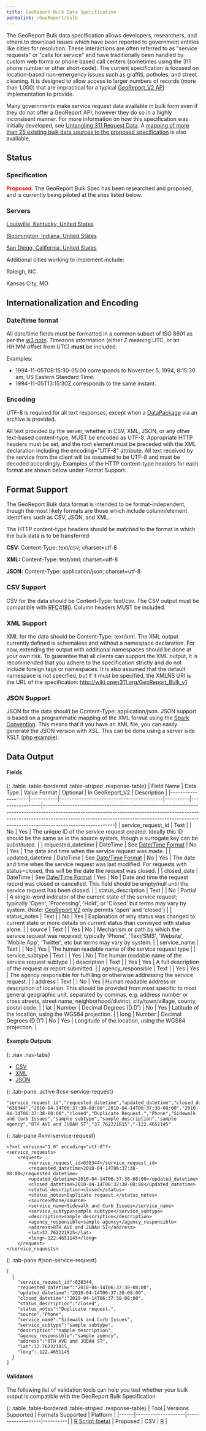 ```yaml
---
title: GeoReport Bulk Data Specification
permalink: /GeoReport/bulk
---
```


The GeoReport Bulk data specification allows developers, researchers, and others to download issues which have been reported to government entities like cities for resolution. These interactions are often referred to as "service requests" or "calls for service" and have traditionally been handled by custom web forms or phone based call centers (sometimes using the 311 phone number or other short-code). The current specification is focused on location-based non-emergency issues such as graffiti, potholes, and street cleaning. It is designed to allow access to larger numbers of records (more than 1,000) that are impractical for a typical [GeoReport_V2 API](/GeoReport_v2/) implementation to provide.

Many governments make service request data available in bulk form even if they do not offer a GeoReport API, however they do so in a highly inconsisent manner. For more information on how this specification was initially developed, see [Untangling 311 Request Data](http://govex.jhu.edu/untangling-311-request-data/). A [mapping of more than 25 existing bulk data sources to the proposed specification](https://docs.google.com/spreadsheets/d/1N9TSt6anpSJkZQv5ZhwtH4r4UX_QegerC4IRnzhkrzI/edit#gid=1781540284) is also available.

Status
------

### Specification

<span style="color:red;font-weight:bold">Proposed</span>: The GeoReport Bulk Spec has been researched and proposed, and is currently being piloted at the sites listed below.

### Servers

[Louisville, Kentucky, United States](https://data.louisvilleky.gov/dataset/311-service-requests)

[Bloomington, Indiana, United States](https://data.bloomington.in.gov/dataset/open311)

[San Diego, California, United States](http://data.sandiego.gov/dataset/get-it-done-requests-311)


Additional cities working to implement include:

Raleigh, NC

Kansas City, MO


Internationalization and Encoding
---------------------------------

### Date/time format

All date/time fields must be formatted in a common subset of ISO 8601 as per the [w3 note](http://www.w3.org/TR/NOTE-datetime). Timezone information (either Z meaning UTC, or an HH:MM offset from UTC) **must** be included.

Examples:

-   1994-11-05T08:15:30-05:00 corresponds to November 5, 1994, 8:15:30 am, US Eastern Standard Time.
-   1994-11-05T13:15:30Z corresponds to the same instant.

### Encoding

UTF-8 is required for all text responses, except when a [DataPackage](http://specs.frictionlessdata.io/data-packages/) via an archive is provided.

All text provided by the server, whether in CSV, XML, JSON, or any other text-based content-type, MUST be encoded as UTF-8. Appropriate HTTP headers must be set, and the root element must be preceded with the XML declaration including the encoding="UTF-8" attribute. All text received by the service from the client will be assumed to be UTF-8 and must be decoded accordingly. Examples of the HTTP content-type headers for each format are shown below under Format Support.

Format Support
--------------

The GeoReport Bulk data format is intended to be format-independent, though the most likely formats are those which include column/element identifiers such as CSV, JSON, and XML.

The HTTP content-type headers should be matched to the format in which the bulk data is to be transferred:

**CSV:** Content-Type: text/csv; charset=utf-8

**XML:** Content-Type: text/xml; charset=utf-8

**JSON:** Content-Type: application/json; charset=utf-8

### CSV Support

CSV for the data should be Content-Type: text/csv. The CSV output must be compatible with [RFC4180](https://tools.ietf.org/html/rfc4180). Column headers MUST be included.

### XML Support

XML for the data should be Content-Type: text/xml. The XML output currently defined is schemaless and without a namespace declaration. For now, extending the output with additional namespaces should be done at your own risk. To guarantee that all clients can support the XML output, it is recommended that you adhere to the specification strictly and do not include foreign tags or namespaces. It is also assumed that the default namespace is not specified, but if it must be specified, the XMLNS URI is the URL of the specification: <http://wiki.open311.org/GeoReport_Bulk_v1>

### JSON Support

JSON for the data should be Content-Type: application/json. JSON support is based on a programmatic mapping of the XML format using the [Spark Convention](http://wiki.open311.org/JSON_and_XML_Conversion#The_Spark_Convention). This means that if you have an XML file, you can easily generate the JSON version with XSL. This can be done using a server side XSLT ([php example](http://sandbox.georeport.org/tools/sparkjson/xml2json_spark_php.txt)).

Data Output
-----------

#### Fields

{: .table .table-bordered .table-striped .response-table}
| Field Name | Data Type | Value Format | Optional | In GeoReport_V2 | Description |
|--------------------|-----------|------------------------------------------|----------|-----------------|-----------------------------------------------------------------------------------------------------------------------------------------------------------------------------------------------------------------------------------------------------------------------|
| service_request_id | Text |  | No | Yes | The unique ID of the service request created. Ideally this ID should be the same as in the source system, though a surrogate key can be substituted. |
| requested_datetime | DateTime | See [Date/Time Format](#datetime-format) | No | Yes | The date and time when the service request was made. |
| updated_datetime | DateTime | See [Date/Time Format](#datetime-format) | No | Yes | The date and time when the service request was last modified. For requests with status=closed, this will be the date the request was closed. |
| closed_date | DateTime | See [Date/Time Format](#datetime-format) | Yes | No | Date and time the request record was closed or cancelled. This field should be empty/null until the service request has been closed. |
| status_description | Text |  | No | Partial | A single-word indicator of the current state of the service request; typically 'Open', 'Processing', 'Hold', or 'Closed' but terms may vary by system. (Note: [GeoReport V2](/GeoReport_v2/) only permits 'open' and 'closed') |
| status_notes | Text |  | No | Yes | Explanation of why status was changed to current state or more details on current status than conveyed with status alone. |
| source | Text |  | Yes | No | Mechanism or path by which the service request was received; typically 'Phone', 'Text/SMS', 'Website', 'Mobile App', 'Twitter', etc but terms may vary by system. |
| service_name | Text |  | No | Yes | The human readable name of the service request type |
| service_subtype | Text |  | Yes | No | The human readable name of the service request subtype |
| description | Text |  | Yes | Yes | A full description of the request or report submitted. |
| agency_responsible | Text |  | Yes | Yes | The agency responsible for fulfilling or otherwise addressing the service request. |
| address | Text |  | No | Yes | Human readable address or description of location. This should be provided from most specific to most general geographic unit, separated by commas, e.g. address number or cross streets, street name, neighborhood/district, city/town/village, county, postal code. |
| lat | Number | Decimal Degrees (D.D˚) | No | Yes | Latitude of the location, using the WGS84 projection. |
| long | Number | Decimal Degrees (D.D˚) | No | Yes | Longitude of the location, using the WGS84 projection. |

#### Example Outputs

{: .nav .nav-tabs}
- <a href="#csv-service-request" role="tab" data-toggle="tab">CSV</a>
- <a href="#xml-service-request" role="tab" data-toggle="tab">XML</a>
- <a href="#json-service-request" role="tab" data-toggle="tab">JSON</a>

<div class="tab-content" markdown="1">

{: .tab-pane .active #csv-service-request}
~~~~
"service_request_id","requested_datetime","updated_datetime","closed_date","status_description","status_notes","source","service_name","service_subtype","description","agency_responsible","address","lat","long"
"638344","2010-04-14T06:37:38-08:00",2010-04-14T06:37:38-08:00","2010-04-14T06:37:38-08:00","closed","Duplicate Request.","Phone","Sidewalk and Curb Issues","sample subtype","sample description","sample agency","8TH AVE and JUDAH ST","37.762221815","-122.4651145"
~~~~

{: .tab-pane #xml-service-request}
~~~~
<?xml version="1.0" encoding="utf-8"?>
<service_requests>
    <request>
        <service_request_id>638344</service_request_id>
        <requested_datetime>2010-04-14T06:37:38-08:00</requested_datetime>
        <updated_datetime>2010-04-14T06:37:38-08:00</updated_datetime>
        <closed_datetime>2010-04-14T06:37:38-08:00</updated_datetime>
        <status_description>closed</status>
        <status_notes>Duplicate request.</status_notes>
        <source>Phone/source>
        <service_name>Sidewalk and Curb Issues</service_name>
        <service_subtype>sample subtype</service_subtype>
        <description>sample description</description>
        <agency_responsible>sample agency</agency_responsible>
        <address>8TH AVE and JUDAH ST</address>
        <lat>37.762221815</lat>
        <long>-122.4651145</long>
    </request>
</service_requests>
~~~~

{: .tab-pane #json-service-request}
~~~~
[
  {
    "service_request_id":638344,
    "requested_datetime":"2010-04-14T06:37:38-08:00",
    "updated_datetime":"2010-04-14T06:37:38-08:00",
    "closed_datetime":"2010-04-14T06:37:38-08:00",
    "status_description":"closed",
    "status_notes":"Duplicate request.",
    "source","Phone",
    "service_name":"Sidewalk and Curb Issues",
    "service_subtype":"sample subtype",
    "description":"sample description",
    "agency_responsible":"sample agency",
    "address":"8TH AVE and JUDAH ST",
    "lat":37.762221815,
    "long":-122.4651145
  }
]
~~~~
</div>

#### Validators
The following list of validation tools can help you test whether your bulk output is compatible with the GeoReport Bulk Specification

{: .table .table-bordered .table-striped .response-table}
| Tool | Versions Supported | Formats Supported | Platform |
|------|--------------------|-------------------|----------|
| [R Script (beta)](https://gist.github.com/technickle/5b8bfe67537fe99862d2e862b00038f0) | Proposed | CSV | [R](https://www.r-project.org/) |
